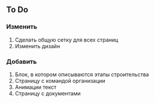 ## To Do

### Изменить
1. Сделать общую сетку для всех страниц
2. Изменить дизайн 

### Добавить
1. Блок, в котором описываются этапы строительства
2. Страницу с командой организации
3. Анимации текст
4. Страницу с документами 